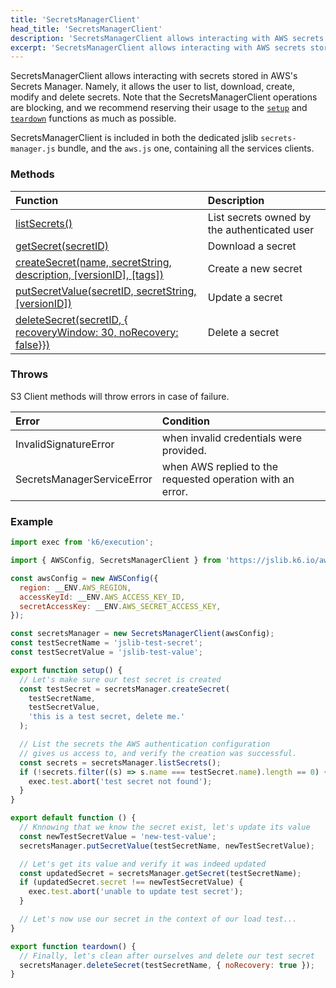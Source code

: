 ```yaml
---
title: 'SecretsManagerClient'
head_title: 'SecretsManagerClient'
description: 'SecretsManagerClient allows interacting with AWS secrets stored in Secrets Manager'
excerpt: 'SecretsManagerClient allows interacting with AWS secrets stored in Secrets Manager'
---
```


SecretsManagerClient allows interacting with secrets stored in AWS's Secrets Manager. Namely, it allows the user to list, download, create, modify and delete secrets. Note that the SecretsManagerClient operations are blocking, and we recommend reserving their usage to the [`setup`](/using-k6/test-lifecycle/) and [`teardown`](/using-k6/test-lifecycle/) functions as much as possible.

SecretsManagerClient is included in both the dedicated jslib `secrets-manager.js` bundle, and the `aws.js` one, containing all the services clients.

### Methods

| Function                                                                                                                                                | Description                                  |
| :------------------------------------------------------------------------------------------------------------------------------------------------------ | :------------------------------------------- |
| [listSecrets()](/javascript-api/jslib/aws/secretsmanagerclient/secretsmanagerclient-listsecrets/)                                                       | List secrets owned by the authenticated user |
| [getSecret(secretID)](/javascript-api/jslib/aws/secretsmanagerclient/secretsmanagerclient-getsecret/)                                                   | Download a secret                            |
| [createSecret(name, secretString, description, [versionID], [tags])](/javascript-api/jslib/aws/secretsmanagerclient/secretsmanagerclient-createsecret/) | Create a new secret                          |
| [putSecretValue(secretID, secretString, [versionID])](/javascript-api/jslib/aws/secretsmanagerclient/secretsmanagerclient-putsecretvalue/)              | Update a secret                              |
| [deleteSecret(secretID, { recoveryWindow: 30, noRecovery: false}})](/javascript-api/jslib/aws/secretsmanagerclient/secretsmanagerclient-deletesecret/)  | Delete a secret                              |

### Throws

S3 Client methods will throw errors in case of failure.

| Error                      | Condition                                                  |
| :------------------------- | :--------------------------------------------------------- |
| InvalidSignatureError      | when invalid credentials were provided.                    |
| SecretsManagerServiceError | when AWS replied to the requested operation with an error. |

### Example

<CodeGroup labels={[]}>

```javascript
import exec from 'k6/execution';

import { AWSConfig, SecretsManagerClient } from 'https://jslib.k6.io/aws/0.6.0/secrets-manager.js';

const awsConfig = new AWSConfig({
  region: __ENV.AWS_REGION,
  accessKeyId: __ENV.AWS_ACCESS_KEY_ID,
  secretAccessKey: __ENV.AWS_SECRET_ACCESS_KEY,
});

const secretsManager = new SecretsManagerClient(awsConfig);
const testSecretName = 'jslib-test-secret';
const testSecretValue = 'jslib-test-value';

export function setup() {
  // Let's make sure our test secret is created
  const testSecret = secretsManager.createSecret(
    testSecretName,
    testSecretValue,
    'this is a test secret, delete me.'
  );

  // List the secrets the AWS authentication configuration
  // gives us access to, and verify the creation was successful.
  const secrets = secretsManager.listSecrets();
  if (!secrets.filter((s) => s.name === testSecret.name).length == 0) {
    exec.test.abort('test secret not found');
  }
}

export default function () {
  // Knnowing that we know the secret exist, let's update its value
  const newTestSecretValue = 'new-test-value';
  secretsManager.putSecretValue(testSecretName, newTestSecretValue);

  // Let's get its value and verify it was indeed updated
  const updatedSecret = secretsManager.getSecret(testSecretName);
  if (updatedSecret.secret !== newTestSecretValue) {
    exec.test.abort('unable to update test secret');
  }

  // Let's now use our secret in the context of our load test...
}

export function teardown() {
  // Finally, let's clean after ourselves and delete our test secret
  secretsManager.deleteSecret(testSecretName, { noRecovery: true });
}
```

</CodeGroup>


